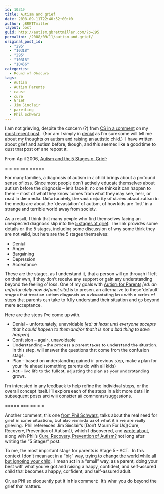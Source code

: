 ```yaml
---
id: 10319
title: Autism and grief
date: 2008-09-11T22:40:52+00:00
author: gBRETTmiller
layout: post
guid: http://autism.gbrettmiller.com/?p=295
permalink: /2008/09/11/autism-and-grief/
original_post_id:
  - "295"
  - "10318"
  - "295"
  - "10318"
  - "10456"
categories:
  - Pound of Obscure
tags:
  - Autism
  - Autism Parents
  - cause
  - cure
  - Grief
  - Jim Sinclair
  - parenting
  - Phil Schwarz
---
```

I am not grieving, despite the concern (?) from [CS in a comment](http://autism.gbrettmiller.com/2008/09/scorn-not/#comment-1014) on my [most recent post](http://autism.gbrettmiller.com/2008/09/scorn-not/).  (Nor am I simply in [denial](http://autism.gbrettmiller.com/2006/04/some-thoughts-on-denial-and-an-autism-diagnosis-or-the-end-of-the-world-as-we-know-it/) as I&#8217;m sure some will tell me about my thoughts on autism and raising an autistic child.)  I have written about grief and autism before, though, and this seemed like a good time to dust that post off and repost it.

From April 2006, [Autism and the 5 Stages of Grief](http://autism.gbrettmiller.com/2006/04/autism-and-the-5-stages-of-grief/):

= = == === =====

For many families, a diagnosis of autism in a child brings about a profound sense of loss. Since most people don’t actively educate themselves about autism before the diagnosis &#8211; let’s face it, no one thinks it can happen to them &#8211; most of what they know comes from what they may see, hear, or read in the media. Unfortunately, the vast majority of stories about autism in the media are about the ‘devastation’ of autism, of how kids are ‘lost’ in a strange and terrible world away from society.

As a result, I think that many people who find themselves facing an unexpected diagnosis slip into the [5 stages of grief](http://www.google.com/search?hl=en&q=%225+stages+of+grief%22&btnG=Google+Search). The link provides some details on the 5 stages, including some discussion of why some think they are not valid, but here are the 5 stages themselves:

  * Denial
  * Anger
  * Bargaining
  * Depression
  * Acceptance

These are the stages, as I understand it, that a person will go through if left on their own, if they don’t receive any support or gain any understanding beyond the feeling of loss. One of my goals with [Autism for Parents](http://autismforparents.wordpress.com/) _[ed: an unfortunately now defunct site]_ is to present an alternative to these ‘default’ stages that treat an autism diagnosis as a devastating loss with a series of steps that parents can take to fully understand their situation and go beyond mere acceptance.

Here are the steps I’ve come up with.

  * Denial &#8211; unfortunately, unavoidable _[ed: at least until everyone accepts that it could happen to them and/or that it is not a bad thing to have happen]_ 
  * Confusion &#8211; again, unavoidable
  * Understanding &#8211; the process a parent takes to understand the situation. In this step, will answer the questions that come from the confusion stage.
  * Plan &#8211; based on understanding gained in previous step, make a plan for your life ahead (something parents do with all kids)
  * Act &#8211; live life to the fullest, adjusting the plan as your understanding grows.

I’m interested in any feedback to help refine the individual steps, or the overall concept itself. I’ll explore each of the steps in a bit more detail in subsequent posts and will consider all comments/suggestions.

===== === == = =

Another comment, this one [from Phil Schwarz](http://autism.gbrettmiller.com/2008/09/scorn-not/#comment-1015), talks about the real need for grief in some situations, but also reminds us of what it is we are really grieving.  Phil references Jim Sinclair&#8217;s [Don&#8217;t Mourn For Us](Cure, Recovery, Prevention of Autism?), which I discovered, and [wrote about](http://autism.gbrettmiller.com/2006/04/some-thoughts-on-denial-and-an-autism-diagnosis-or-the-end-of-the-world-as-we-know-it/), along with Phil&#8217;s [Cure, Recovery, Prevention of Autism?](http://www.autistics.org/library/pschwarz.html) not long after writing the &#8220;5 Stages&#8221; post.

To me, the most important stage for parents is Stage 5 &#8211; ACT.  In this context I don&#8217;t mean act in a &#8220;big&#8221; way, [trying to change the world while all but ignoring your child](http://autism.gbrettmiller.com/2007/11/a-tale-of-two-mothers/).  I mean act in a &#8220;small&#8221; way, as a parent, doing your best with what you&#8217;ve got and raising a happy, confident, and self-assured child that becomes a happy, confident, and self-assured adult.

Or, as Phil so eloquently put it in his comment:  It&#8217;s what you do beyond the grief that matters.